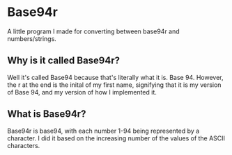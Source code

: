 # Base94r
A little program I made for converting between base94r and numbers/strings.

## Why is it called Base94r?

Well it's called Base94 because that's literally what it is. Base 94. However, the r at the end is the inital of my first name, signifying that it is my version of Base 94, and my version of how I implemented it. 

## What is Base94r?

Base94r is base94, with each number 1-94 being represented by a character. I did it based on the increasing number of the values of the ASCII characters. 


